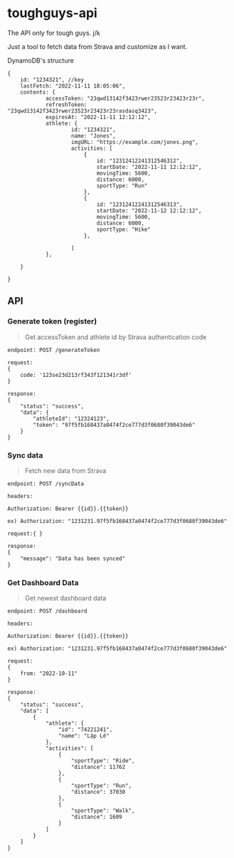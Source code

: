 # toughguys-api

The API only for tough guys. j/k

Just a tool to fetch data from Strava and customize as I want.

DynamoDB's structure

```
{
    id: "1234321", //key
    lastFetch: "2022-11-11 18:05:06",
    contents: {
            accessToken: "23qwd13142f3423rwer23523r23423r23r",
            refreshToken: "23qwd13142f3423rwer23523r23423r23rasdasq3423",
            expiresAt: "2022-11-11 12:12:12",
            athlete: {
                    id: "1234321",
                    name: "Jones",
                    imgURL: "https://example.com/jones.png",
                    activities: [
                        {
                            id: "12312412241312546312",
                            startDate: "2022-11-11 12:12:12",
                            movingTime: 5600,
                            distance: 6000,
                            sportType: "Run"
                        },
                        {
                            id: "12312412241312546313",
                            startDate: "2022-11-12 12:12:12",
                            movingTime: 5600,
                            distance: 6000,
                            sportType: "Hike"
                        },
                           
                    ]
            },
            
    }

}

```



## API

### Generate token (register)

> Get accessToken and athlete id by Strava authentication code

```
endpoint: POST /generateToken

```
```
request:
{
    code: '123se23d213rf343f121341r3df'
}

```
```
response: 
{
    "status": "success",
    "data": {
        "athleteId": "12324123",
        "token": "97f5fb168437a0474f2ce777d3f0680f39043de6"
    }
}

```

### Sync data

> Fetch new data from Strava

```
endpoint: POST /syncData

```
```
headers:

Authorization: Bearer {{id}}.{{token}}

ex) Authorization: "1231231.97f5fb168437a0474f2ce777d3f0680f39043de6"

```
```
request:{ }
```
```
response: 
{
    "message": "Data has been synced"
}
```

### Get Dashboard Data

> Get newest dashboard data

```
endpoint: POST /dashboard

```

```
headers:

Authorization: Bearer {{id}}.{{token}}

ex) Authorization: "1231231.97f5fb168437a0474f2ce777d3f0680f39043de6"

```

```
request:
{
    from: "2022-10-11"
}

```
```
response: 
{
    "status": "success",
    "data": [
        {
            "athlete": {
                "id": "74221241",
                "name": "Lập Lê"
            },
            "activities": [
                {
                    "sportType": "Ride",
                    "distance": 11762
                },
                {
                    "sportType": "Run",
                    "distance": 37030
                },
                {
                    "sportType": "Walk",
                    "distance": 1609
                }
            ]
        }
    ]
}

```